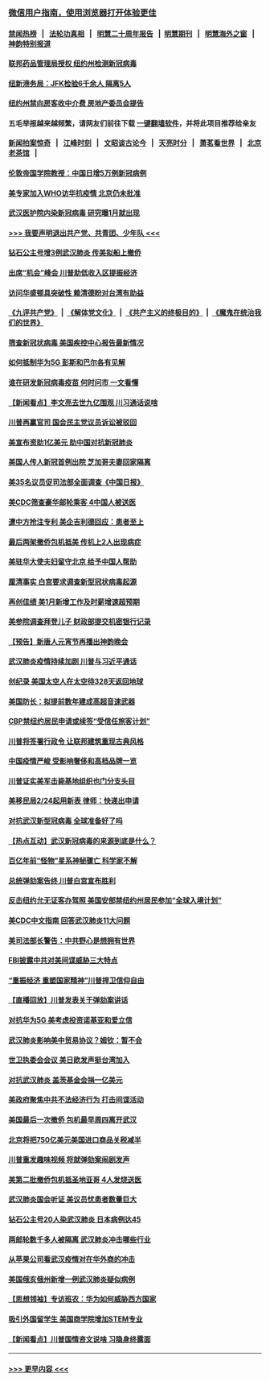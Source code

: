 ### [微信用户指南，使用浏览器打开体验更佳](https://github.com/gfw-breaker/banned-news1/blob/master/indexes/wechat-guide.md?t=0)
#### [禁闻热榜](热点新闻.md?t=0)  &nbsp;&nbsp;|&nbsp;&nbsp; [法轮功真相](https://github.com/gfw-breaker/truth/blob/master/README.md?t=0) &nbsp;&nbsp;|&nbsp;&nbsp; [明慧二十周年报告](https://github.com/gfw-breaker/mh-reports/blob/master/README.md?t=0) &nbsp;&nbsp;|&nbsp;&nbsp;[明慧期刊](https://github.com/gfw-breaker/mh-qikan) &nbsp;&nbsp;|&nbsp;&nbsp; [明慧海外之窗](https://github.com/gfw-breaker/mh-news/blob/master/README.md?t=0) &nbsp;&nbsp;|&nbsp;&nbsp; [神韵特别报道](https://github.com/gfw-breaker/mh-news/blob/master/shenyun.md?t=0)
#### [联邦药品管理局授权  纽约州检测新冠病毒](../pages/nsc412/n11853371.md?t=02090122) 
#### [纽新港务局：JFK检验6千余人  隔离5人](../pages/nsc412/n11853366.md?t=02090122) 
#### [纽约州禁向房客收中介费  房地产委员会提告](../pages/nsc412/n11853360.md?t=02090122) 
#### 五毛举报越来越频繁，请网友们前往下载 [一键翻墙软件](https://github.com/gfw-breaker/ssr-accounts)，并将此项目推荐给亲友
#### [新闻拍案惊奇](https://github.com/gfw-breaker/banned-news1/blob/master/pages/link4.md) &nbsp;&nbsp;|&nbsp;&nbsp; [江峰时刻](https://github.com/gfw-breaker/banned-news1/blob/master/pages/link4.md) &nbsp;&nbsp;|&nbsp;&nbsp; [文昭谈古论今](https://github.com/gfw-breaker/banned-news1/blob/master/pages/link4.md) &nbsp;&nbsp;|&nbsp;&nbsp; [天亮时分](https://github.com/gfw-breaker/banned-news1/blob/master/pages/link4.md) &nbsp;&nbsp;|&nbsp;&nbsp; [萧茗看世界](https://github.com/gfw-breaker/banned-news1/blob/master/pages/link4.md) &nbsp;&nbsp;|&nbsp;&nbsp; [北京老茶馆](https://github.com/gfw-breaker/banned-news1/blob/master/pages/link4.md) &nbsp;&nbsp;|&nbsp;&nbsp; 
#### [伦敦帝国学院教授：中国日增5万例新冠病例](../pages/nsc412/n11854174.md?t=02090122) 
#### [美专家加入WHO访华抗疫情 北京仍未批准](../pages/nsc412/n11854043.md?t=02090122) 
#### [武汉医护院内染新冠病毒 研究曝1月就出现](../pages/nsc412/n11852928.md?t=02090122) 
#### [>>> 我要声明退出共产党、共青团、少年队 <<<](https://github.com/begood0513/goodnews/blob/master/quit/letter.md) 
#### [钻石公主号增3例武汉肺炎 传美拟船上撤侨](../pages/nsc412/n11853240.md?t=02090122) 
#### [出席“机会”峰会 川普助低收入区提振经济](../pages/nsc412/n11853232.md?t=02090122) 
#### [访问华盛顿具突破性 赖清德盼对台湾有助益](../pages/nsc412/n11853129.md?t=02090122) 
#### [《九评共产党》](https://github.com/begood0513/9ping.md/blob/master/README.md) &nbsp;|&nbsp; [《解体党文化》](../../../../jtdwh.md/blob/master/README.md)  &nbsp;|&nbsp; [《共产主义的终极目的》](../../../../gczydzjmd.md/blob/master/README.md) &nbsp;|&nbsp; [《魔鬼在统治我们的世界》](../../../../mgztzwmdsj.md/blob/master/README.md) 
#### [筛查新冠状病毒 美国疾控中心报告最新情况](../pages/nsc412/n11853070.md?t=02090122) 
#### [如何抵制华为5G 彭斯和巴尔各有见解](../pages/nsc412/n11852535.md?t=02090122) 
#### [谁在研发新冠病毒疫苗 何时问市 一文看懂](../pages/nsc412/n11852840.md?t=02090122) 
#### [【新闻看点】李文亮去世九亿围观 川习通话说啥](../pages/nsc412/n11852360.md?t=02090122) 
#### [川普再赢官司 国会民主党议员诉讼被驳回](../pages/nsc412/n11852287.md?t=02090122) 
#### [美宣布资助1亿美元 助中国对抗新冠肺炎](../pages/nsc412/n11852531.md?t=02090122) 
#### [美国人传人新冠首例出院 芝加哥夫妻回家隔离](../pages/nsc412/n11852452.md?t=02090122) 
#### [美35名议员促司法部全面调查《中国日报》](../pages/nsc412/n11852435.md?t=02090122) 
#### [美CDC筛查豪华邮轮乘客 4中国人被送医](../pages/nsc412/n11852085.md?t=02090122) 
#### [遭中方抢注专利 美企吉利德回应：患者至上](../pages/nsc412/n11852037.md?t=02090122) 
#### [最后两架撤侨包机抵美 传机上2人出现病症](../pages/nsc412/n11852173.md?t=02090122) 
#### [美驻华大使夫妇留守北京 给予中国人帮助](../pages/nsc412/n11852165.md?t=02090122) 
#### [厘清事实 白宫要求调查新型冠状病毒起源](../pages/nsc412/n11852106.md?t=02090122) 
#### [再创佳绩 美1月新增工作及时薪增速超预期](../pages/nsc412/n11852174.md?t=02090122) 
#### [美参院调查拜登儿子 财政部提交机密银行记录](../pages/nsc412/n11851808.md?t=02090122) 
#### [【预告】新唐人元宵节再播出神韵晚会](../pages/nsc412/n11843192.md?t=02090122) 
#### [武汉肺炎疫情持续加剧 川普与习近平通话](../pages/nsc412/n11851613.md?t=02090122) 
#### [创纪录 美国太空人在太空待328天返回地球](../pages/nsc412/n11851266.md?t=02090122) 
#### [美国防长：拟提前数年建成高超音速武器](../pages/nsc412/n11850959.md?t=02090122) 
#### [CBP禁纽约居民申请或续签“受信任旅客计划”](../pages/nsc412/n11850857.md?t=02090122) 
#### [川普将签署行政令 让联邦建筑重现古典风格](../pages/nsc412/n11850654.md?t=02090122) 
#### [中国疫情严峻 受影响奢侈和高档品牌一览](../pages/nsc412/n11850319.md?t=02090122) 
#### [川普证实美军击毙基地组织也门分支头目](../pages/nsc412/n11850383.md?t=02090122) 
#### [美移民局2/24起用新表 律师：快递出申请](../pages/nsc412/n11848220.md?t=02090122) 
#### [对抗武汉新型冠病毒 全球准备好了吗](../pages/nsc412/n11850142.md?t=02090122) 
#### [【热点互动】武汉新冠病毒的来源到底是什么？](../pages/nsc412/n11849749.md?t=02090122) 
#### [百亿年前“怪物”星系神秘骤亡 科学家不解](../pages/nsc412/n11849863.md?t=02090122) 
#### [总统弹劾案告终 川普白宫宣布胜利](../pages/nsc412/n11849985.md?t=02090122) 
#### [反击纽约允无证客办驾照  美国安部禁纽约州居民参加“全球入境计划”](../pages/nsc412/n11849828.md?t=02090122) 
#### [美CDC中文指南 回答武汉肺炎11大问题](../pages/nsc412/n11849703.md?t=02090122) 
#### [美司法部长警告：中共野心是想拥有世界](../pages/nsc412/n11849769.md?t=02090122) 
#### [FBI披露中共对美间谍威胁三大特点](../pages/nsc412/n11849700.md?t=02090122) 
#### [“重振经济 重塑国家精神”川普捍卫信仰自由](../pages/nsc412/n11849641.md?t=02090122) 
#### [【直播回放】川普发表关于弹劾案讲话](../pages/nsc412/n11849472.md?t=02090122) 
#### [对抗华为5G 美考虑投资诺基亚和爱立信](../pages/nsc412/n11849510.md?t=02090122) 
#### [武汉肺炎影响美中贸易协议？姆钦：暂不会](../pages/nsc412/n11849497.md?t=02090122) 
#### [世卫执委会会议 美日欧发声挺台湾加入](../pages/nsc412/n11849433.md?t=02090122) 
#### [对抗武汉肺炎 盖茨基金会捐一亿美元](../pages/nsc412/n11848953.md?t=02090122) 
#### [美政府聚焦中共不法经济行为 打击间谍活动](../pages/nsc412/n11849322.md?t=02090122) 
#### [美国最后一次撤侨 包机最早周四离开武汉](../pages/nsc412/n11849395.md?t=02090122) 
#### [北京将把750亿美元美国进口商品关税减半](../pages/nsc412/n11848896.md?t=02090122) 
#### [川普重发趣味视频 将就弹劾案闹剧发声](../pages/nsc412/n11848715.md?t=02090122) 
#### [美第二批撤侨包机抵圣地亚哥 4人发烧送医](../pages/nsc412/n11847923.md?t=02090122) 
#### [武汉肺炎国会听证 美议员忧患者数量巨大](../pages/nsc412/n11844851.md?t=02090122) 
#### [钻石公主号20人染武汉肺炎 日本病例达45](../pages/nsc412/n11847823.md?t=02090122) 
#### [两邮轮数千多人被隔离 武汉肺炎冲击哪些行业](../pages/nsc412/n11847456.md?t=02090122) 
#### [从苹果公司看武汉疫情对在华外商的冲击](../pages/nsc412/n11847586.md?t=02090122) 
#### [美国俄亥俄州新增一例武汉肺炎疑似病例](../pages/nsc412/n11847714.md?t=02090122) 
#### [【思想领袖】专访班农：华为如何威胁西方国家](../pages/nsc412/n11847306.md?t=02090122) 
#### [吸引外国留学生 美国商学院增加STEM专业](../pages/nsc412/n11847417.md?t=02090122) 
#### [【新闻看点】川普国情咨文说啥 习隐身终露面](../pages/nsc412/n11847016.md?t=02090122) 

----
#### [ >>> 更早内容 <<< ](../indexes/nsc412-earlier.md)
